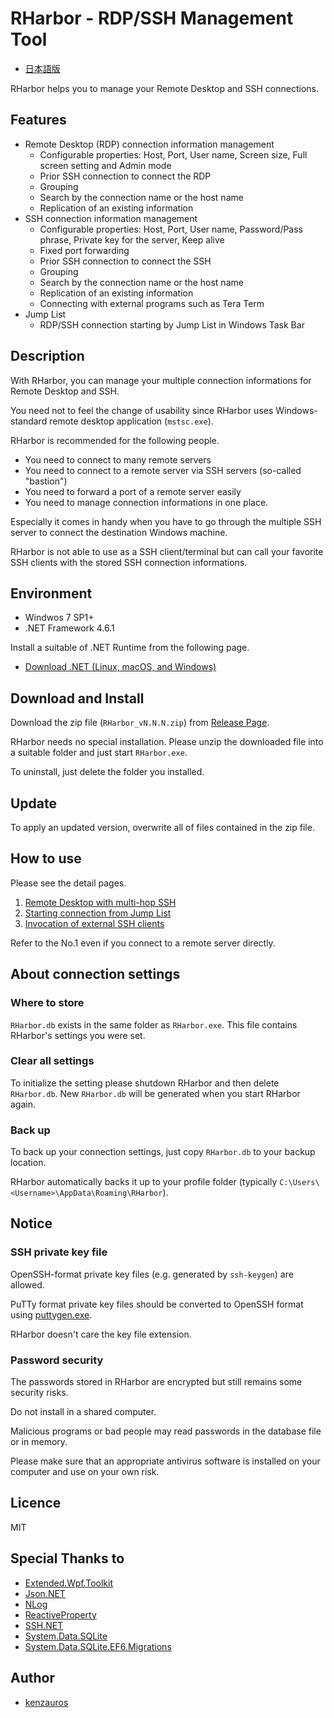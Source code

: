 RHarbor - RDP/SSH Management Tool
=====

- [日本語版](index.ja.md)

RHarbor helps you to manage your Remote Desktop and SSH connections.

## Features

- Remote Desktop (RDP) connection information management
    - Configurable properties: Host, Port, User name, Screen size, Full screen setting and Admin mode
    - Prior SSH connection to connect the RDP
    - Grouping
    - Search by the connection name or the host name
    - Replication of an existing information
- SSH connection information management
    - Configurable properties: Host, Port, User name, Password/Pass phrase, Private key for the server, Keep alive
    - Fixed port forwarding
    - Prior SSH connection to connect the SSH
    - Grouping
    - Search by the connection name or the host name
    - Replication of an existing information
    - Connecting with external programs such as Tera Term
- Jump List
    - RDP/SSH connection starting by Jump List in Windows Task Bar

## Description

With RHarbor, you can manage your multiple connection informations for Remote Desktop and SSH.

You need not to feel the change of usability since RHarbor uses Windows-standard remote desktop application (`mstsc.exe`).

RHarbor is recommended for the following people.

- You need to connect to many remote servers
- You need to connect to a remote server via SSH servers (so-called "bastion")
- You need to forward a port of a remote server easily
- You need to manage connection informations in one place.

Especially it comes in handy when you have to go through the multiple SSH server to connect the destination Windows machine.

RHarbor is not able to use as a SSH client/terminal but can call your favorite SSH clients with the stored SSH connection informations.

## Environment

- Windwos 7 SP1+
- .NET Framework 4.6.1

Install a suitable of .NET Runtime from the following page.

- [Download .NET (Linux, macOS, and Windows)](https://dotnet.microsoft.com/download)

## Download and Install

Download the zip file (`RHarbor_vN.N.N.zip`) from [Release Page](https://github.com/kenzauros/rharbor/releases).

RHarbor needs no special installation. Please unzip the downloaded file into a suitable folder and just start `RHarbor.exe`.

To uninstall, just delete the folder you installed.

## Update

To apply an updated version, overwrite all of files contained in the zip file.

## How to use

Please see the detail pages.

1. [Remote Desktop with multi-hop SSH](https://kenzauros.github.io/rharbor/rdp-with-multi-hop-ssh.html)
1. [Starting connection from Jump List](https://kenzauros.github.io/rharbor/jump-list.html)
1. [Invocation of external SSH clients](https://kenzauros.github.io/rharbor/invoke-ssh-client.html)

Refer to the No.1 even if you connect to a remote server directly.

## About connection settings

### Where to store

`RHarbor.db` exists in the same folder as `RHarbor.exe`. This file contains RHarbor's settings you were set.

### Clear all settings

To initialize the setting please shutdown RHarbor and then delete `RHarbor.db`. New `RHarbor.db` will be generated when you start RHarbor again.

### Back up

To back up your connection settings, just copy `RHarbor.db` to your backup location.

RHarbor automatically backs it up to your profile folder (typically `C:\Users\<Username>\AppData\Roaming\RHarbor`).

## Notice

### SSH private key file

OpenSSH-format private key files (e.g. generated by `ssh-keygen`) are allowed.

PuTTy format private key files should be converted to OpenSSH format using [puttygen.exe](https://www.chiark.greenend.org.uk/~sgtatham/putty/latest.html).

RHarbor doesn't care the key file extension.

### Password security

The passwords stored in RHarbor are encrypted but still remains some security risks.

Do not install in a shared computer.

Malicious programs or bad people may read passwords in the database file or in memory.

Please make sure that an appropriate antivirus software is installed on your computer and use on your own risk.

## Licence

MIT

## Special Thanks to

- [Extended.Wpf.Toolkit](https://github.com/xceedsoftware/wpftoolkit)
- [Json.NET](https://www.newtonsoft.com/json)
- [NLog](https://nlog-project.org/)
- [ReactiveProperty](https://github.com/runceel/ReactiveProperty)
- [SSH.NET](https://github.com/sshnet/SSH.NET/)
- [System.Data.SQLite](https://system.data.sqlite.org/index.html/doc/trunk/www/index.wiki)
- [System.Data.SQLite.EF6.Migrations](https://github.com/bubibubi/db2ef6migrations)

## Author

- [kenzauros](https://github.com/kenzauros)
